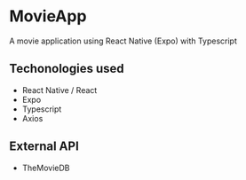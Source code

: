 # MovieApp

A movie application using React Native (Expo) with Typescript

## Techonologies used

- React Native / React
- Expo
- Typescript
- Axios

## External API

- TheMovieDB
